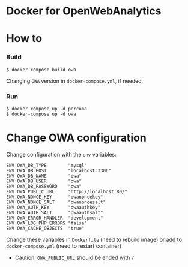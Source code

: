 Docker for OpenWebAnalytics
===========================

# How to

### Build

```
$ docker-compose build owa
```

Changing `OWA` version in `docker-compose.yml`, if needed.

### Run

```
$ docker-compose up -d percona
$ docker-compose up -d owa
```

# Change OWA configuration

Change configuration with the `env` variables:

```
ENV OWA_DB_TYPE        "mysql"
ENV OWA_DB_HOST        "localhost:3306"
ENV OWA_DB_NAME        "owa"
ENV OWA_DB_USER        "owa"
ENV OWA_DB_PASSWORD    "owa"
ENV OWA_PUBLIC_URL     "http://localhost:80/"
ENV OWA_NONCE_KEY      "owanoncekey"
ENV OWA_NONCE_SALT     "owanoncesalt"
ENV OWA_AUTH_KEY       "owaauthkey"
ENV OWA_AUTH_SALT      "owaauthsalt"
ENV OWA_ERROR_HANDLER  "development"
ENV OWA_LOG_PHP_ERRORS "false"
ENV OWA_CACHE_OBJECTS  "true"
```

Change these variables in `Dockerfile` (need to rebuild image) or add to `docker-compose.yml` (need to restart container)
* Caution: `OWA_PUBLIC_URL` should be ended with `/`
